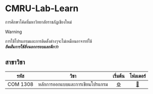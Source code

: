 # CMRU-Lab-Learn

การศึกษาโค้ดที่มหาวิทยาลัยราชภัฏเชียงใหม่

> [!WARNING]
> การใช้โปรแกรมและการติดตั้งต่างๆจะไม่เหมือนอาจารย์ใช้<br>
> ***ยึดมั่นการใช้สิ่งนอกกรอบและดีกว่า***

## สาขาวิชา

|   รหัส   |              วิชา               |           เริ่มต้น           |      โฟลเดอร์       |
| :------: | :-----------------------------: | :--------------------------: | :-----------------: |
| COM 1308 | หลักการออกแบบและการเขียนโปรแกรม | [⚙️](./COM%201308/README.md) | [📁](./COM%201308/) |
